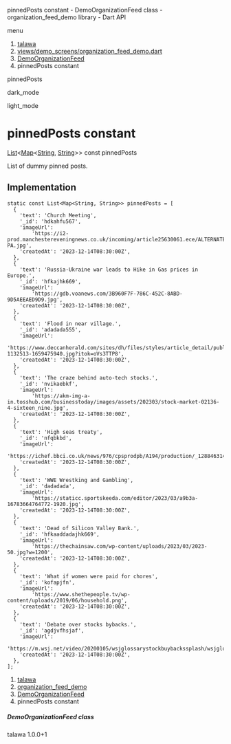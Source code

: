 




pinnedPosts constant - DemoOrganizationFeed class - organization\_feed\_demo library - Dart API







menu

1. [talawa](../../index.html)
2. [views/demo\_screens/organization\_feed\_demo.dart](../../file-___home_harshil_Desktop_open-source_palisadoes_talawa_lib_views_demo_screens_organization_feed_demo/)
3. [DemoOrganizationFeed](../../file-___home_harshil_Desktop_open-source_palisadoes_talawa_lib_views_demo_screens_organization_feed_demo/DemoOrganizationFeed-class.html)
4. pinnedPosts constant

pinnedPosts


dark\_mode

light\_mode




# pinnedPosts constant


[List](https://api.flutter.dev/flutter/dart-core/List-class.html)<[Map](https://api.flutter.dev/flutter/dart-core/Map-class.html)<[String](https://api.flutter.dev/flutter/dart-core/String-class.html), [String](https://api.flutter.dev/flutter/dart-core/String-class.html)>>
const pinnedPosts

List of dummy pinned posts.


## Implementation

```
static const List<Map<String, String>> pinnedPosts = [
  {
    'text': 'Church Meeting',
    '_id': 'hdkahfu567',
    'imageUrl':
        'https://i2-prod.manchestereveningnews.co.uk/incoming/article25630061.ece/ALTERNATES/s615/2_Church-PA.jpg',
    'createdAt': '2023-12-14T08:30:00Z',
  },
  {
    'text': 'Russia-Ukraine war leads to Hike in Gas prices in Europe.',
    '_id': 'hfkajhk669',
    'imageUrl':
        'https://gdb.voanews.com/3B960F7F-786C-452C-8ABD-9D5AEEAED9D9.jpg',
    'createdAt': '2023-12-14T08:30:00Z',
  },
  {
    'text': 'Flood in near village.',
    '_id': 'adadada555',
    'imageUrl':
        'https://www.deccanherald.com/sites/dh/files/styles/article_detail/public/articleimages/2022/08/03/file7m4trf3i92e1krs53cn6-1132513-1659475940.jpg?itok=oVs3TTP8',
    'createdAt': '2023-12-14T08:30:00Z',
  },
  {
    'text': 'The craze behind auto-tech stocks.',
    '_id': 'nvikaebkf',
    'imageUrl':
        'https://akm-img-a-in.tosshub.com/businesstoday/images/assets/202303/stock-market-02136-4-sixteen_nine.jpg',
    'createdAt': '2023-12-14T08:30:00Z',
  },
  {
    'text': 'High seas treaty',
    '_id': 'nfqbkbd',
    'imageUrl':
        'https://ichef.bbci.co.uk/news/976/cpsprodpb/A194/production/_128846314_humpbackwhale.jpg',
    'createdAt': '2023-12-14T08:30:00Z',
  },
  {
    'text': 'WWE Wrestking and Gambling',
    '_id': 'dadadada',
    'imageUrl':
        'https://staticc.sportskeeda.com/editor/2023/03/a9b3a-16783664764772-1920.jpg',
    'createdAt': '2023-12-14T08:30:00Z',
  },
  {
    'text': 'Dead of Silicon Valley Bank.',
    '_id': 'hfkaaddadajhk669',
    'imageUrl':
        'https://thechainsaw.com/wp-content/uploads/2023/03/2023-50.jpg?w=1200',
    'createdAt': '2023-12-14T08:30:00Z',
  },
  {
    'text': 'What if women were paid for chores',
    '_id': 'kofapjfn',
    'imageUrl':
        'https://www.shethepeople.tv/wp-content/uploads/2019/06/household.png',
    'createdAt': '2023-12-14T08:30:00Z',
  },
  {
    'text': 'Debate over stocks bybacks.',
    '_id': 'agdjvfhsjaf',
    'imageUrl':
        'https://m.wsj.net/video/20200105/wsjglossarystockbuybackssplash/wsjglossarystockbuybackssplash_640x360.jpg',
    'createdAt': '2023-12-14T08:30:00Z',
  },
];
```

 


1. [talawa](../../index.html)
2. [organization\_feed\_demo](../../file-___home_harshil_Desktop_open-source_palisadoes_talawa_lib_views_demo_screens_organization_feed_demo/)
3. [DemoOrganizationFeed](../../file-___home_harshil_Desktop_open-source_palisadoes_talawa_lib_views_demo_screens_organization_feed_demo/DemoOrganizationFeed-class.html)
4. pinnedPosts constant

##### DemoOrganizationFeed class





talawa
1.0.0+1






